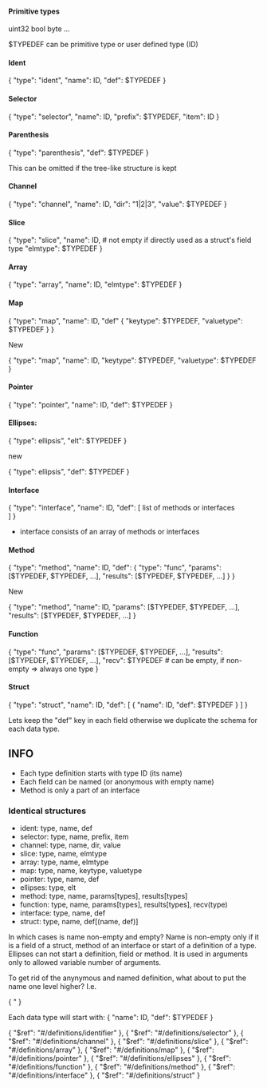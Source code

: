 #### Primitive types

uint32
bool
byte
...

$TYPEDEF can be primitive type or user defined type (ID)

#### Ident

{
"type": "ident",
"name": ID,
"def": $TYPEDEF
}

#### Selector

{
"type": "selector",
"name": ID,
"prefix": $TYPEDEF,
"item": ID
}

#### Parenthesis

{
"type": "parenthesis",
"def": $TYPEDEF
}

This can be omitted if the tree-like structure is kept

#### Channel

{
"type": "channel",
"name": ID,
"dir": "1|2|3",
"value": $TYPEDEF
}

#### Slice

{
"type": "slice",
"name": ID,	# not empty if directly used as a struct's field type
"elmtype": $TYPEDEF
}

#### Array

{
"type": "array",
"name": ID,
"elmtype": $TYPEDEF
}

#### Map

{
"type": "map",
"name": ID,
"def" {
    "keytype": $TYPEDEF,
    "valuetype": $TYPEDEF
}
}

New

{
"type": "map",
"name": ID,
"keytype": $TYPEDEF,
"valuetype": $TYPEDEF
}

#### Pointer

{
"type": "pointer",
"name": ID,
"def": $TYPEDEF
}

#### Ellipses:

{
"type": ellipsis",
"elt": $TYPEDEF
}

new

{
"type": ellipsis",
"def": $TYPEDEF
}


#### Interface

{
"type": "interface",
"name": ID,
"def": [
list of methods or interfaces    
]
} 

- interface consists of an array of methods or interfaces

#### Method

{
"type": "method",
"name": ID,
"def": {
    "type": "func",
    "params": [$TYPEDEF, $TYPEDEF, ...],
    "results": [$TYPEDEF, $TYPEDEF, ...]
}
}

New

{
"type": "method",
"name": ID,
"params": [$TYPEDEF, $TYPEDEF, ...],
"results": [$TYPEDEF, $TYPEDEF, ...]
}


#### Function

{
"type": "func",
"params": [$TYPEDEF, $TYPEDEF, ...],
"results": [$TYPEDEF, $TYPEDEF, ...],
"recv": $TYPEDEF	# can be empty, if non-empty => always one type
}

#### Struct

{
"type": "struct",
"name": ID,
"def": [
    {
    "name": ID,
    "def": $TYPEDEF
    }
]
}

Lets keep the "def" key in each field otherwise we duplicate the schema for each data type.

## INFO

- Each type definition starts with type ID (its name)
- Each field can be named (or anonymous with empty name)
- Method is only a part of an interface

### Identical structures

- ident:	type, name, def
- selector:	type, name, prefix, item
- channel:	type, name, dir, value
- slice:	type, name, elmtype
- array:	type, name, elmtype
- map:		type, name, keytype, valuetype
- pointer:	type, name, def
- ellipses:	type, elt
- method:	type, name, params[types], results[types]
- function:	type, name, params[types], results[types], recv(type)
- interface:	type, name, def
- struct:	type, name, def[(name, def)]

In which cases is name non-empty and empty?
Name is non-empty only if it is a field of a struct, method of an interface or start of a definition of a type.
Ellipses can not start a definition, field or method. It is used in arguments only to allowed variable number of arguments.

To get rid of the anynymous and named definition, what about to put the name one level higher? I.e.

{
	"
}

Each data type will start with:
{
"name": ID,
"def": $TYPEDEF
}

{ "$ref": "#/definitions/identifier" },
{ "$ref": "#/definitions/selector" },
{ "$ref": "#/definitions/channel" },
{ "$ref": "#/definitions/slice" },
{ "$ref": "#/definitions/array" },
{ "$ref": "#/definitions/map" },
{ "$ref": "#/definitions/pointer" },
{ "$ref": "#/definitions/ellipses" },
{ "$ref": "#/definitions/function" },
{ "$ref": "#/definitions/method" },
{ "$ref": "#/definitions/interface" },
{ "$ref": "#/definitions/struct" }
